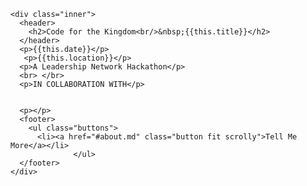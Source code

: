 <section id="banner">

  <!--
    ".inner" is set up as an inline-block so it automatically expands
    in both directions to fit whatever's inside it. This means it won't
    automatically wrap lines, so be sure to use line breaks where
    appropriate (<br />).
  -->
    <div class="inner">
      <header>
        <h2>Code for the Kingdom<br/>&nbsp;{{this.title}}</h2>
      </header>
      <p>{{this.date}}</p>
       <p>{{this.location}}</p>
      <p>A Leadership Network Hackathon</p>
      <br> </br>
      <p>IN COLLABORATION WITH</p>


      <p></p>
      <footer>
        <ul class="buttons">
          <li><a href="#about.md" class="button fit scrolly">Tell Me More</a></li>
                  </ul>
      </footer>
    </div>

</section>
